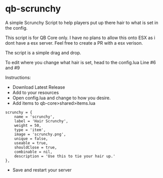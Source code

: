 # qb-scrunchy
A simple Scrunchy Script to help players put up there hair to what is set in the config.

This script is for QB Core only. I have no plans to allow this onto ESX as i dont have a esx server. Feel free to create a PR with a esx verison.

The script is a simple drag and drop. 

To edit where you change what hair is set, head to the config.lua Line #6 and #9

Instructions:
- Download Latest Release
- Add to your resources
- Open config.lua and change to how you desire.
- Add items to qb-core>shared>items.lua
```
scrunchy = {
    name = 'scrunchy',
    label = 'Hair Scrunchy',
    weight = 50,
    type = 'item',
    image = 'scrunchy.png',
    unique = false,
    useable = true,
    shouldClose = true,
    combinable = nil,
    description = 'Use this to tie your hair up.'
},
```
- Save and restart your server
